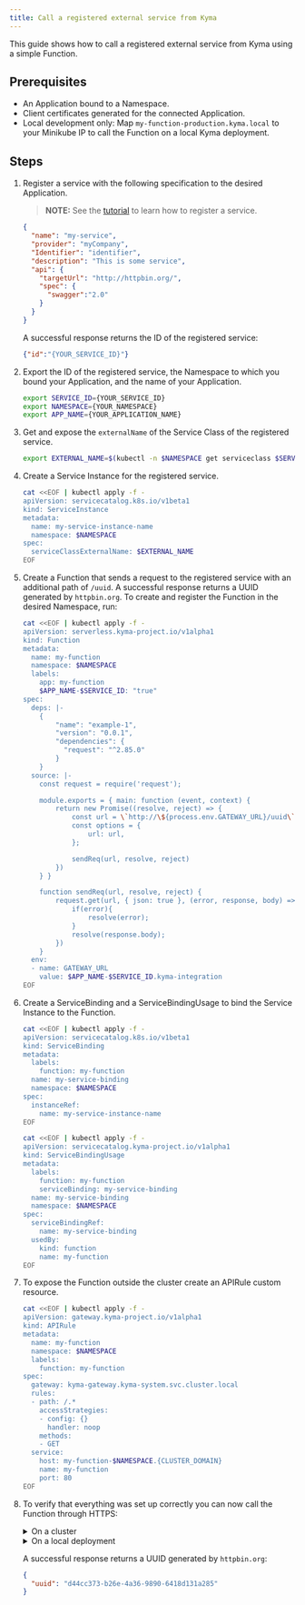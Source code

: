 ```yaml
---
title: Call a registered external service from Kyma
---
```


<!-- TODO 2: Get rid of Service Catalog reference -->

This guide shows how to call a registered external service from Kyma using a simple Function.

## Prerequisites

- An Application bound to a Namespace.
- Client certificates generated for the connected Application.
- Local development only: Map `my-function-production.kyma.local` to your Minikube IP to call the Function on a local Kyma deployment.

## Steps

1. Register a service with the following specification to the desired Application.

   > **NOTE:** See the [tutorial](../../03-tutorials/00-application-connectivity/ac-04-register-manage-services.md) to learn how to register a service.

   ```json
   {
     "name": "my-service",
     "provider": "myCompany",
     "Identifier": "identifier",
     "description": "This is some service",
     "api": {
       "targetUrl": "http://httpbin.org/",
       "spec": {
         "swagger":"2.0"
       }
     }
   }
   ```
    
   A successful response returns the ID of the registered service:

   ```json
   {"id":"{YOUR_SERVICE_ID}"}
   ```

2. Export the ID of the registered service, the Namespace to which you bound your Application, and the name of your Application.
   
   ```bash
   export SERVICE_ID={YOUR_SERVICE_ID}
   export NAMESPACE={YOUR_NAMESPACE}
   export APP_NAME={YOUR_APPLICATION_NAME}
   ```

3. Get and expose the `externalName` of the Service Class of the registered service.

   ```bash
   export EXTERNAL_NAME=$(kubectl -n $NAMESPACE get serviceclass $SERVICE_ID  -o jsonpath='{.spec.externalName}')
   ```

4. Create a Service Instance for the registered service.

   ```bash
   cat <<EOF | kubectl apply -f -
   apiVersion: servicecatalog.k8s.io/v1beta1
   kind: ServiceInstance
   metadata:
     name: my-service-instance-name
     namespace: $NAMESPACE
   spec:
     serviceClassExternalName: $EXTERNAL_NAME
   EOF
   ```

5. Create a Function that sends a request to the registered service with an additional path of `/uuid`. A successful response returns a UUID generated by `httpbin.org`. To create and register the Function in the desired Namespace, run:

   ```bash
   cat <<EOF | kubectl apply -f -
   apiVersion: serverless.kyma-project.io/v1alpha1
   kind: Function
   metadata:
     name: my-function
     namespace: $NAMESPACE
     labels:
       app: my-function
       $APP_NAME-$SERVICE_ID: "true"
   spec:
     deps: |-
       {
           "name": "example-1",
           "version": "0.0.1",
           "dependencies": {
             "request": "^2.85.0"
           }
       }
     source: |-
       const request = require('request');

       module.exports = { main: function (event, context) {
           return new Promise((resolve, reject) => {
               const url = \`http://\${process.env.GATEWAY_URL}/uuid\`;
               const options = {
                   url: url,
               };

               sendReq(url, resolve, reject)
           })
       } }

       function sendReq(url, resolve, reject) {
           request.get(url, { json: true }, (error, response, body) => {
               if(error){
                   resolve(error);
               }
               resolve(response.body);
           })
       }
     env:
     - name: GATEWAY_URL
       value: $APP_NAME-$SERVICE_ID.kyma-integration
   EOF
   ```

6. Create a ServiceBinding and a ServiceBindingUsage to bind the Service Instance to the Function.

   ```bash
   cat <<EOF | kubectl apply -f -
   apiVersion: servicecatalog.k8s.io/v1beta1
   kind: ServiceBinding
   metadata:
     labels:
       function: my-function
     name: my-service-binding
     namespace: $NAMESPACE
   spec:
     instanceRef:
       name: my-service-instance-name
   EOF
   ```

   ```bash
   cat <<EOF | kubectl apply -f -
   apiVersion: servicecatalog.kyma-project.io/v1alpha1
   kind: ServiceBindingUsage
   metadata:
     labels:
       function: my-function
       serviceBinding: my-service-binding
     name: my-service-binding
     namespace: $NAMESPACE
   spec:
     serviceBindingRef:
       name: my-service-binding
     usedBy:
       kind: function
       name: my-function
   EOF
   ```

7. To expose the Function outside the cluster create an APIRule custom resource.

   ```bash
   cat <<EOF | kubectl apply -f -
   apiVersion: gateway.kyma-project.io/v1alpha1
   kind: APIRule
   metadata:
     name: my-function
     namespace: $NAMESPACE
     labels:
       function: my-function
   spec:
     gateway: kyma-gateway.kyma-system.svc.cluster.local
     rules:
     - path: /.*
       accessStrategies:
       - config: {}
         handler: noop
       methods:
       - GET
     service:
       host: my-function-$NAMESPACE.{CLUSTER_DOMAIN}
       name: my-function
       port: 80
   EOF
   ```

8. To verify that everything was set up correctly you can now call the Function through HTTPS:

    <div tabs name="service-check-call" group="check-call">
      <details>
      <summary label="cluster">
      On a cluster
      </summary>
    
      ```bash
      curl https://my-function-$NAMESPACE.{CLUSTER_DOMAIN}/ -k
      ```
    
      </details>
      <details>
      <summary label="local">
      On a local deployment
      </summary>
    
      ```bash
      curl https://my-function-$NAMESPACE.kyma.local/ -k
      ```
    
      </details>
    </div> 

       
   A successful response returns a UUID generated by `httpbin.org`:
      
   ```json
   {
     "uuid": "d44cc373-b26e-4a36-9890-6418d131a285"
   }
   ```
